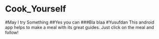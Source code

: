# Cook_Yourself
#May I try Something
##Yes you can
###Bla blaa
#Yusufdan
This android app helps to make a meal with its great guides. Just click on the meal and follow!
